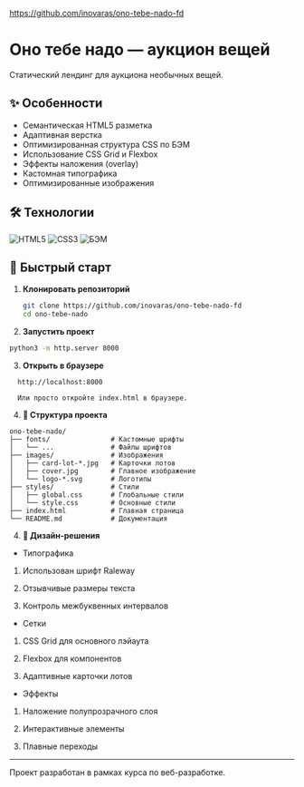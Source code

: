 https://github.com/inovaras/ono-tebe-nado-fd


# Оно тебе надо — аукцион вещей

Статический лендинг для аукциона необычных вещей.

## ✨ Особенности

- Семантическая HTML5 разметка
- Адаптивная верстка
- Оптимизированная структура CSS по БЭМ
- Использование CSS Grid и Flexbox
- Эффекты наложения (overlay)
- Кастомная типографика
- Оптимизированные изображения

## 🛠 Технологии

![HTML5](https://img.shields.io/badge/-HTML5-E34F26?logo=html5&logoColor=white)
![CSS3](https://img.shields.io/badge/-CSS3-1572B6?logo=css3&logoColor=white)
![БЭМ](https://img.shields.io/badge/-БЭМ-yellow)

## 🚀 Быстрый старт

1. **Клонировать репозиторий**
   ```bash
   git clone https://github.com/inovaras/ono-tebe-nado-fd
   cd ono-tebe-nado
   ```

2. **Запустить проект**
  ```bash
  python3 -m http.server 8000
  ```

3. **Открыть в браузере**

```
  http://localhost:8000

  Или просто откройте index.html в браузере.
```  

4. **📁 Структура проекта**

```
ono-tebe-nado/
├── fonts/               # Кастомные шрифты
│   └── ...              # Файлы шрифтов
├── images/              # Изображения
│   ├── card-lot-*.jpg   # Карточки лотов
│   ├── cover.jpg        # Главное изображение
│   └── logo-*.svg       # Логотипы
├── styles/              # Стили
│   ├── global.css       # Глобальные стили
│   └── style.css        # Основные стили
├── index.html           # Главная страница
└── README.md            # Документация
```

4. **🎨 Дизайн-решения**

- Типографика

 1) Использован шрифт Raleway

 2) Отзывчивые размеры текста

 3) Контроль межбуквенных интервалов

- Сетки

 1) CSS Grid для основного лэйаута

 2) Flexbox для компонентов

 3) Адаптивные карточки лотов

- Эффекты

 1) Наложение полупрозрачного слоя

 2) Интерактивные элементы

 3) Плавные переходы

 ---

Проект разработан в рамках курса по веб-разработке.